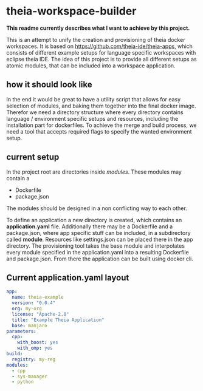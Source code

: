# theia-workspace-builder

**This readme currently describes what I want to achieve by this project.**

This is an attempt to unify the creation and provisioning of theia docker workspaces.
It is based on https://github.com/theia-ide/theia-apps, which consists of different example setups for language specific workspaces with eclipse theia IDE.
The idea of this project is to provide all different setups as atomic modules, that can be included into a workspace application.

## how it should look like

In the end it would be great to have a utility script that allows for easy selection of modules, and baking them together into the final docker image.
Therefor we need a directory structure where every directory contains language / environment specific setups and resources, including the installation part for dockerfiles.
To achieve the merge and build process, we need a tool that accepts required flags to specify the wanted environment setup.

## current setup

In the project root are directories inside *modules*.
These modules may contain a

+ Dockerfile
+ package.json

The modules should be designed in a non conflicting way to each other.

To define an application a new directory is created, which contains an **application.yaml** file.
Additionally there may be a Dockerfile and a package.json, where app specific stuff can be included, in a subdirectory called **module**.
Resources like settings.json can be placed there in the app directory.
The provisioning tool takes the base module and interpolates every module specified in the application.yaml into a resulting Dockerfile and package.json.
From there the application can be built using docker cli.

## Current application.yaml layout

```yaml
app:
  name: theia-example
  version: "0.0.4"
  org: my-org
  license: "Apache-2.0"
  title: "Example Theia Application"
  base: manjaro
parameters:
  cpp:
    with_boost: yes
    with_omp: yes
build:
  registry: my-reg
modules:
  - cpp
  - sys-manager
  - python
```
